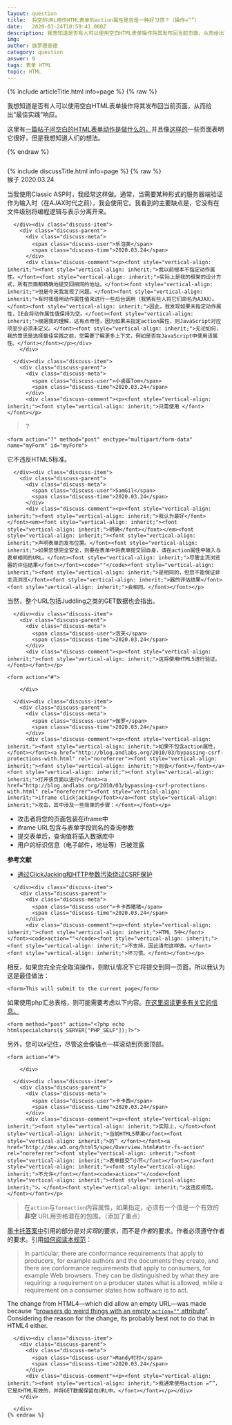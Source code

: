 ```yaml
---
layout: question
title:  将空的URL用作HTML表单的action属性是否是一种好习惯？（操作=“”）
date:   2020-03-24T10:59:41.000Z
description: 我想知道是否有人可以使用空白HTML表单操作将其发布回当前页面，从而给出“最佳实践”响应。这里有一篇帖子问空白的HTML表单动作是做什么的，并且像这样...
img: 
author: 伽罗理查德
category: question
answer: 9
tags: 表单 HTML
topic: HTML
---
```

<div class="article-root">
  <div class="article">
    {% include articleTitle.html info=page %}
    {% raw %}
    <div class="article-content"><p><font style="vertical-align: inherit;"><font style="vertical-align: inherit;">我想知道是否有人可以使用空白HTML表单操作将其发布回当前页面，从而给出“最佳实践”响应。</font></font></p>

<p><font style="vertical-align: inherit;"><font style="vertical-align: inherit;">这里有</font></font><a href="https://stackoverflow.com/questions/641292/html-forms-without-actions"><font style="vertical-align: inherit;"><font style="vertical-align: inherit;">一篇帖子问空白的HTML表单动作是做什么的，</font></font></a><font style="vertical-align: inherit;"><font style="vertical-align: inherit;">并且像</font></font><a href="http://www.thefutureoftheweb.com/blog/use-empty-form-action-submit-to-current" rel="noreferrer"><font style="vertical-align: inherit;"><font style="vertical-align: inherit;">这样的</font></font></a><font style="vertical-align: inherit;"><font style="vertical-align: inherit;">一些页面</font><font style="vertical-align: inherit;">表明它很好，但是我想知道人们的想法。</font></font></p></div>
    {% endraw %}
  </div>
  <p style="height: 0;width:0;overflow: hidden;"> 第3697篇《将空的URL用作HTML表单的action属性是否是一种好习惯？（操作=“”）》来自Winter(https://github.com/aiyld/aiyld.github.io)的站点</p>
  <div class="discuss-wrapper">
    {% include discussTitle.html info=page %}
    {% raw %}
    <div class="discuss-item">
        <div class="discuss-parent">
          <div class="discuss-meta">
            <span class="discuss-user">猴子</span>
            <span class="discuss-time">2020.03.24</span>
          </div>
          <div class="discuss-comment"><p><font style="vertical-align: inherit;"><font style="vertical-align: inherit;">当我使用Classic ASP时，我经常这样做。</font><font style="vertical-align: inherit;">通常，当需要某种形式的服务器端验证作为输入时（在AJAX时代之前），我会使用它。</font><font style="vertical-align: inherit;">我看到的主要缺点是，它没有在文件级别将编程逻辑与表示分离开来。</font></font></p></div>
        </div>
        
      </div><div class="discuss-item">
        <div class="discuss-parent">
          <div class="discuss-meta">
            <span class="discuss-user">乐泡芙</span>
            <span class="discuss-time">2020.03.24</span>
          </div>
          <div class="discuss-comment"><p><font style="vertical-align: inherit;"><font style="vertical-align: inherit;">我以前根本不指定动作属性。</font><font style="vertical-align: inherit;">实际上是我的框架的设计方式，所有页面都精确地提交回相同的地址。</font><font style="vertical-align: inherit;">但是今天我发现了问题。</font><font style="vertical-align: inherit;">有时我借用动作属性值来进行一些后台调用（我猜有些人将它们命名为AJAX）。</font><font style="vertical-align: inherit;">因此，我发现如果未指定动作属性，IE会将动作属性值保持为空。</font><font style="vertical-align: inherit;">根据我的理解，这有点奇怪，因为如果未指定action属性，则JavaScript对应项至少必须未定义。</font><font style="vertical-align: inherit;">无论如何，我的意思是选择最佳实践之前，您需要了解更多上下文，例如是否在JavaScript中使用该属性。</font></font></p></div>
        </div>
        
      </div><div class="discuss-item">
        <div class="discuss-parent">
          <div class="discuss-meta">
            <span class="discuss-user">小卤蛋Tom</span>
            <span class="discuss-time">2020.03.24</span>
          </div>
          <div class="discuss-comment"><p><font style="vertical-align: inherit;"><font style="vertical-align: inherit;">只需使用 </font></font></p>

<blockquote>
  <p><font style="vertical-align: inherit;"><font style="vertical-align: inherit;">？</font></font></p>
</blockquote>

<pre><code>&lt;form action="?" method="post" enctype="multipart/form-data" name="myForm" id="myForm"&gt;
</code></pre>

<p><font style="vertical-align: inherit;"><font style="vertical-align: inherit;">它不违反HTML5标准。</font></font></p></div>
        </div>
        
      </div><div class="discuss-item">
        <div class="discuss-parent">
          <div class="discuss-meta">
            <span class="discuss-user">SamGil</span>
            <span class="discuss-time">2020.03.24</span>
          </div>
          <div class="discuss-comment"><p><font style="vertical-align: inherit;"><font style="vertical-align: inherit;">我认为最好</font></font><em><font style="vertical-align: inherit;"><font style="vertical-align: inherit;">明确</font></font></em><font style="vertical-align: inherit;"><font style="vertical-align: inherit;">声明表单的发布位置。</font><font style="vertical-align: inherit;">如果您想完全安全，则要在表单中将表单提交回自身，请在action属性中输入与表单相同的URL。</font><font style="vertical-align: inherit;">尽管主流浏览器的评估结果</font></font><code>""</code><font style="vertical-align: inherit;"><font style="vertical-align: inherit;">是相同的，但您不能保证非主流浏览</font><font style="vertical-align: inherit;">器的评估结果</font><font style="vertical-align: inherit;">会相同。</font></font></p>

<p><font style="vertical-align: inherit;"><font style="vertical-align: inherit;">当然，整个URL包括Juddling之类的GET数据也会指出。 </font></font></p></div>
        </div>
        
      </div><div class="discuss-item">
        <div class="discuss-parent">
          <div class="discuss-meta">
            <span class="discuss-user">泡芙</span>
            <span class="discuss-time">2020.03.24</span>
          </div>
          <div class="discuss-comment"><p><font style="vertical-align: inherit;"><font style="vertical-align: inherit;">这将使用HTML5进行验证。</font></font></p>

<pre><code>&lt;form action="#"&gt;
</code></pre></div>
        </div>
        
      </div><div class="discuss-item">
        <div class="discuss-parent">
          <div class="discuss-meta">
            <span class="discuss-user">伽罗</span>
            <span class="discuss-time">2020.03.24</span>
          </div>
          <div class="discuss-comment"><p><font style="vertical-align: inherit;"><font style="vertical-align: inherit;">如果不包含action属性，</font></font><a href="http://blog.andlabs.org/2010/03/bypassing-csrf-protections-with.html" rel="noreferrer"><font style="vertical-align: inherit;"><font style="vertical-align: inherit;">则会</font></font></a><font style="vertical-align: inherit;"><font style="vertical-align: inherit;">打开该页面以进行</font><a href="http://blog.andlabs.org/2010/03/bypassing-csrf-protections-with.html" rel="noreferrer"><font style="vertical-align: inherit;">iframe clickjacking</font></a><font style="vertical-align: inherit;">攻击，其中涉及一些简单的步骤：</font></font></p>

<ul>
<li><font style="vertical-align: inherit;"><font style="vertical-align: inherit;">攻击者将您的页面包装在iframe中</font></font></li>
<li><font style="vertical-align: inherit;"><font style="vertical-align: inherit;">iframe URL包含与表单字段同名的查询参数</font></font></li>
<li><font style="vertical-align: inherit;"><font style="vertical-align: inherit;">提交表单后，查询值将插入数据库中</font></font></li>
<li><font style="vertical-align: inherit;"><font style="vertical-align: inherit;">用户的标识信息（电子邮件，地址等）已被泄露</font></font></li>
</ul>

<p><strong><font style="vertical-align: inherit;"><font style="vertical-align: inherit;">参考文献</font></font></strong></p>

<ul>
<li><a href="http://blog.andlabs.org/2010/03/bypassing-csrf-protections-with.html" rel="noreferrer"><font style="vertical-align: inherit;"><font style="vertical-align: inherit;">通过ClickJacking和HTTP参数污染绕过CSRF保护</font></font></a></li>
</ul></div>
        </div>
        
      </div><div class="discuss-item">
        <div class="discuss-parent">
          <div class="discuss-meta">
            <span class="discuss-user">卡卡西猪猪</span>
            <span class="discuss-time">2020.03.24</span>
          </div>
          <div class="discuss-comment"><p><font style="vertical-align: inherit;"><font style="vertical-align: inherit;">HTML 5中</font></font><code>action=""</code><font style="vertical-align: inherit;"><font style="vertical-align: inherit;">不支持，因此请勿这样做。</font><font style="vertical-align: inherit;">坏习惯。</font></font></p>

<p><font style="vertical-align: inherit;"><font style="vertical-align: inherit;">相反，如果您完全完全取消操作，则默认情况下它将提交到同一页面，所以我认为这是最佳做法：</font></font></p>

<pre><code>&lt;form&gt;This will submit to the current page&lt;/form&gt;
</code></pre>

<p><font style="vertical-align: inherit;"><font style="vertical-align: inherit;">如果使用php汇总表格，则可能需要考虑以下内容。</font></font><a href="http://www.w3schools.com/php/php_form_validation.asp" rel="noreferrer"><font style="vertical-align: inherit;"><font style="vertical-align: inherit;">在这里阅读更多有关它的信息。</font></font></a></p>

<pre><code>&lt;form method="post" action="&lt;?php echo htmlspecialchars($_SERVER["PHP_SELF"]);?&gt;"&gt;
</code></pre>

<p><font style="vertical-align: inherit;"><font style="vertical-align: inherit;">另外，您可以</font></font><code>#</code><font style="vertical-align: inherit;"><font style="vertical-align: inherit;">记住，尽管这会像锚点一样滚动到页面顶部。</font></font></p>

<pre><code>&lt;form action="#"&gt;
</code></pre></div>
        </div>
        
      </div><div class="discuss-item">
        <div class="discuss-parent">
          <div class="discuss-meta">
            <span class="discuss-user">卡卡西</span>
            <span class="discuss-time">2020.03.24</span>
          </div>
          <div class="discuss-comment"><p><font style="vertical-align: inherit;"><font style="vertical-align: inherit;">实际上，</font><font style="vertical-align: inherit;">当前HTML5草案</font><font style="vertical-align: inherit;">的“ </font></font><a href="http://dev.w3.org/html5/spec/Overview.html#attr-fs-action" rel="noreferrer"><font style="vertical-align: inherit;"><font style="vertical-align: inherit;">表单提交”小节</font></font></a><font style="vertical-align: inherit;"><font style="vertical-align: inherit;">不允许</font></font><code>action=""</code><font style="vertical-align: inherit;"><font style="vertical-align: inherit;">。</font><font style="vertical-align: inherit;">这违反规范。</font></font></p>

<blockquote>
  <p><font style="vertical-align: inherit;"><font style="vertical-align: inherit;">在</font></font><code>action</code><font style="vertical-align: inherit;"><font style="vertical-align: inherit;">与</font></font><code>formaction</code><font style="vertical-align: inherit;"><font style="vertical-align: inherit;">内容属性，如果指定，必须有一个值是一个有效的</font></font><strong><font style="vertical-align: inherit;"><font style="vertical-align: inherit;">非空</font></font></strong><font style="vertical-align: inherit;"><font style="vertical-align: inherit;"> URL用空格潜在的包围。</font><font style="vertical-align: inherit;">（添加了重点）</font></font></p>
</blockquote>

<p><font style="vertical-align: inherit;"></font><a href="https://stackoverflow.com/a/1132015/27727"><font style="vertical-align: inherit;"><font style="vertical-align: inherit;">墨卡托答案中</font></font></a><font style="vertical-align: inherit;"><font style="vertical-align: inherit;">引用的部分</font><font style="vertical-align: inherit;">是对</font></font><em><font style="vertical-align: inherit;"><font style="vertical-align: inherit;">实现</font></font></em><font style="vertical-align: inherit;"><font style="vertical-align: inherit;">的要求</font><font style="vertical-align: inherit;">，而不是</font></font><em><font style="vertical-align: inherit;"><font style="vertical-align: inherit;">作者</font></font></em><font style="vertical-align: inherit;"><font style="vertical-align: inherit;">的要求</font><font style="vertical-align: inherit;">。</font><font style="vertical-align: inherit;">作者必须遵守作者的要求。</font><font style="vertical-align: inherit;">引用</font></font><a href="http://dev.w3.org/html5/spec/Overview.html#how-to-read-this-specification" rel="noreferrer"><font style="vertical-align: inherit;"><font style="vertical-align: inherit;">如何阅读本规范</font></font></a><font style="vertical-align: inherit;"><font style="vertical-align: inherit;">：</font></font></p>

<blockquote>
  <p>In particular, there are conformance requirements that apply to producers, for example authors and the documents they create, and there are conformance requirements that apply to consumers, for example Web browsers. They can be distinguished by what they are requiring: a requirement on a producer states what is allowed, while a requirement on a consumer states how software is to act.</p>
</blockquote>

<p>The change from HTML4—which did allow an empty URL—was made because “<a href="https://www.w3.org/Bugs/Public/show_bug.cgi?id=14215#c1" rel="noreferrer">browsers do weird things with an empty <code>action=""</code> attribute</a>”. Considering the reason for the change, its probably best not to do that in HTML4 either.</p></div>
        </div>
        
      </div><div class="discuss-item">
        <div class="discuss-parent">
          <div class="discuss-meta">
            <span class="discuss-user">Mandy村村</span>
            <span class="discuss-time">2020.03.24</span>
          </div>
          <div class="discuss-comment"><p><font style="vertical-align: inherit;"><font style="vertical-align: inherit;">我通常使用action =“”，它是XHTML有效的，并将GET数据保留在URL中。</font></font></p></div>
        </div>
        
      </div>
    {% endraw %}
  </div>
<div>
